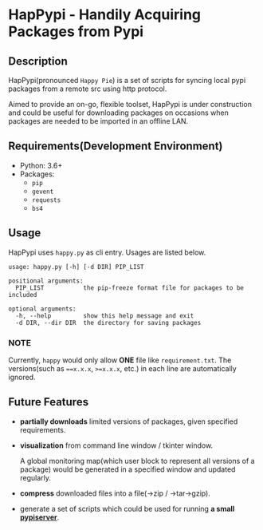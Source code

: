 # HapPypi - Handily Acquiring Packages from Pypi

## Description
HapPypi(pronounced `Happy Pie`) is a set of scripts for syncing local pypi packages from a remote src using http protocol. 

Aimed to provide an on-go, flexible toolset, HapPypi is under construction and could be useful for downloading packages on occasions when packages are needed to be imported in an offline LAN.

## Requirements(Development Environment)
* Python: 3.6+
* Packages: 
  * `pip`
  * `gevent`
  * `requests`
  * `bs4`

## Usage
HapPypi uses `happy.py` as cli entry. Usages are listed below.

```
usage: happy.py [-h] [-d DIR] PIP_LIST

positional arguments:
  PIP_LIST           the pip-freeze format file for packages to be included

optional arguments:
  -h, --help         show this help message and exit
  -d DIR, --dir DIR  the directory for saving packages
```

### NOTE
Currently, `happy` would only allow **ONE** file like `requirement.txt`. The versions(such as `==x.x.x`, `>=x.x.x`, etc.) in each line are automatically ignored.

## Future Features
* **partially downloads** limited versions of packages, given specified requirements.
* **visualization** from command line window / tkinter window.
    
    A global monitoring map(which user block to represent all versions of a package) would be generated in a specified window and updated regularly.

* **compress** downloaded files into a file(->zip / ->tar->gzip).
* generate a set of scripts which could be used for running **a small [pypiserver](https://pypi.org/project/pypiserver/)**.